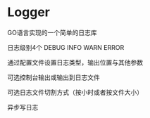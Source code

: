 # Logger

GO语言实现的一个简单的日志库

日志级别4个 DEBUG INFO WARN ERROR

通过配置文件设置日志类型，输出位置与其他参数

可选控制台输出或输出到日志文件

可选日志文件切割方式（按小时或者按文件大小）

异步写日志

